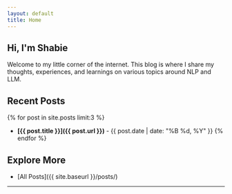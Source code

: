 ```yaml
---
layout: default
title: Home
---
```


## Hi, I'm Shabie

Welcome to my little corner of the internet. This blog is where I share my thoughts, experiences, and learnings on various topics around NLP and LLM.

## Recent Posts

{% for post in site.posts limit:3 %}
  * **[{{ post.title }}]({{ post.url }})** - {{ post.date | date: "%B %d, %Y" }}
{% endfor %}

## Explore More

* [All Posts]({{ site.baseurl }}/posts/)

---

